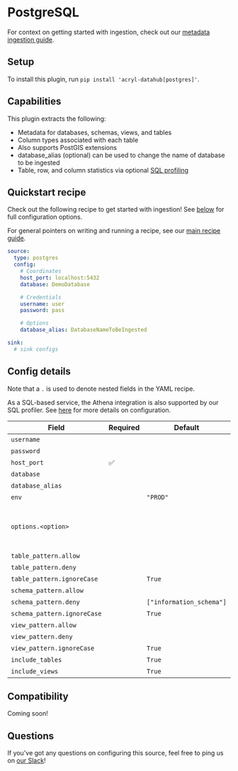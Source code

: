 # PostgreSQL

For context on getting started with ingestion, check out our [metadata ingestion guide](../README.md).

## Setup

To install this plugin, run `pip install 'acryl-datahub[postgres]'`.

## Capabilities

This plugin extracts the following:

- Metadata for databases, schemas, views, and tables
- Column types associated with each table
- Also supports PostGIS extensions
- database_alias (optional) can be used to change the name of database to be ingested
- Table, row, and column statistics via optional [SQL profiling](./sql_profiles.md)

## Quickstart recipe

Check out the following recipe to get started with ingestion! See [below](#config-details) for full configuration options.

For general pointers on writing and running a recipe, see our [main recipe guide](../README.md#recipes).

```yml
source:
  type: postgres
  config:
    # Coordinates
    host_port: localhost:5432
    database: DemoDatabase

    # Credentials
    username: user
    password: pass

    # Options
    database_alias: DatabaseNameToBeIngested

sink:
  # sink configs
```

## Config details

Note that a `.` is used to denote nested fields in the YAML recipe.

As a SQL-based service, the Athena integration is also supported by our SQL profiler. See [here](./sql_profiles.md) for more details on configuration.

| Field                       | Required | Default                  | Description                                                                                                                                                                             |
| --------------------------- | -------- | ------------------------ | --------------------------------------------------------------------------------------------------------------------------------------------------------------------------------------- |
| `username`                  |          |                          | PostgreSQL username.                                                                                                                                                                    |
| `password`                  |          |                          | PostgreSQL password.                                                                                                                                                                    |
| `host_port`                 | ✅       |                          | PostgreSQL host URL.                                                                                                                                                                    |
| `database`                  |          |                          | PostgreSQL database.                                                                                                                                                                    |
| `database_alias`            |          |                          | Alias to apply to database when ingesting.                                                                                                                                              |
| `env`                       |          | `"PROD"`                 | Environment to use in namespace when constructing URNs.                                                                                                                                 |
| `options.<option>`          |          |                          | Any options specified here will be passed to SQLAlchemy's `create_engine` as kwargs.<br />See https://docs.sqlalchemy.org/en/14/core/engines.html#sqlalchemy.create_engine for details. |
| `table_pattern.allow`       |          |                          | List of regex patterns for tables to include in ingestion.                                                                                                                              |
| `table_pattern.deny`        |          |                          | List of regex patterns for tables to exclude from ingestion.                                                                                                                            |
| `table_pattern.ignoreCase`  |          | `True`                   | Whether to ignore case sensitivity during pattern matching.                                                                                                                             |
| `schema_pattern.allow`      |          |                          | List of regex patterns for schemas to include in ingestion.                                                                                                                             |
| `schema_pattern.deny`       |          | `["information_schema"]` | List of regex patterns for schemas to exclude from ingestion.                                                                                                                           |
| `schema_pattern.ignoreCase` |          | `True`                   | Whether to ignore case sensitivity during pattern matching.                                                                                                                             |
| `view_pattern.allow`        |          |                          | List of regex patterns for views to include in ingestion.                                                                                                                               |
| `view_pattern.deny`         |          |                          | List of regex patterns for views to exclude from ingestion.                                                                                                                             |
| `view_pattern.ignoreCase`   |          | `True`                   | Whether to ignore case sensitivity during pattern matching.                                                                                                                             |
| `include_tables`            |          | `True`                   | Whether tables should be ingested.                                                                                                                                                      |
| `include_views`             |          | `True`                   | Whether views should be ingested.                                                                                                                                                       |

## Compatibility

Coming soon!

## Questions

If you've got any questions on configuring this source, feel free to ping us on [our Slack](https://slack.datahubproject.io/)!
